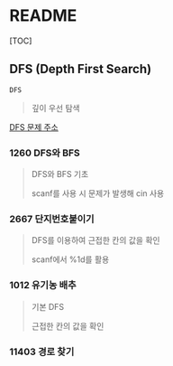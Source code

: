 # README

[TOC]

## DFS (Depth First Search)



`DFS` 

> 깊이 우선 탐색



[DFS 문제 주소](https://www.acmicpc.net/problem/tag/DFS)





### 1260 DFS와 BFS

> DFS와 BFS 기초
>
> scanf를 사용 시 문제가 발생해 cin 사용



### 2667 단지번호붙이기

> DFS를 이용하여 근접한 칸의 값을 확인
>
> scanf에서 %1d를 활용



### 1012 유기농 배추

> 기본 DFS
>
> 근접한 칸의 값을 확인



### 11403 경로 찾기

> 